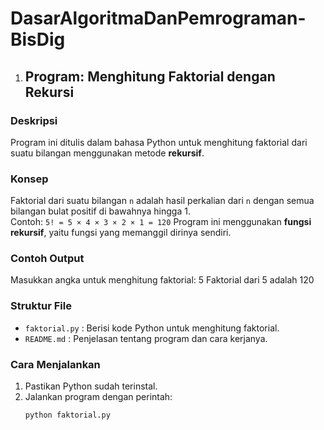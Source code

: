 # DasarAlgoritmaDanPemrograman-BisDig
 1. ## Program: Menghitung Faktorial dengan Rekursi
### Deskripsi
Program ini ditulis dalam bahasa Python untuk menghitung faktorial dari suatu bilangan menggunakan metode **rekursif**.
### Konsep
Faktorial dari suatu bilangan `n` adalah hasil perkalian dari `n` dengan semua bilangan bulat positif di bawahnya hingga 1.  
Contoh: `5! = 5 × 4 × 3 × 2 × 1 = 120`
Program ini menggunakan **fungsi rekursif**, yaitu fungsi yang memanggil dirinya sendiri.
### Contoh Output
Masukkan angka untuk menghitung faktorial: 5
Faktorial dari 5 adalah 120
### Struktur File
- `faktorial.py` : Berisi kode Python untuk menghitung faktorial.
- `README.md` : Penjelasan tentang program dan cara kerjanya.
### Cara Menjalankan
1. Pastikan Python sudah terinstal.
2. Jalankan program dengan perintah:
   ```bash
   python faktorial.py


   
   






